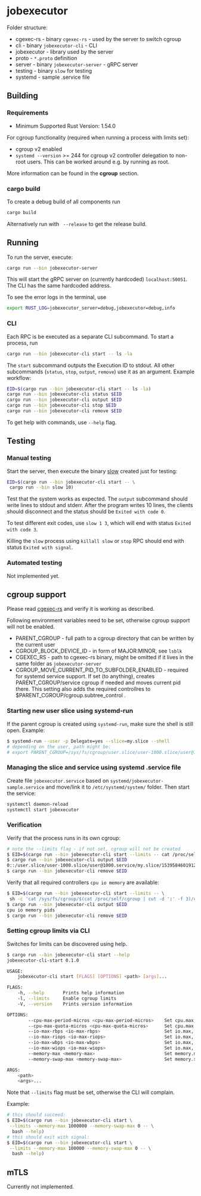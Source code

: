 # jobexecutor

Folder structure:
* cgexec-rs - binary `cgexec-rs` - used by the server to switch cgroup
* cli - binary `jobexecutor-cli` - CLI
* jobexecutor - library used by the server
* proto - `*.proto` definition
* server - binary `jobexecutor-server` - gRPC server
* testing - binary `slow` for testing
* systemd - sample .service file

## Building
### Requirements
* Minimum Supported Rust Version: 1.54.0

For cgroup functionality (required when running a process with limits set):
* cgroup v2 enabled
* `systemd --version` >= 244 for cgroup v2 controller delegation to non-root users. This can be worked around e.g. by running as root.

More information can be found in the **cgroup** section.

### cargo build
To create a debug build of all components run
```sh
cargo build
```

Alternatively run with ` --release` to get the release build.

## Running
To run the server, execute:
```sh
cargo run --bin jobexecutor-server
```
This will start the gRPC server on (currently hardcoded)
`localhost:50051`. The CLI has the same hardcoded address.

To see the error logs in the terminal, use
```sh
export RUST_LOG=jobexecutor_server=debug,jobexecutor=debug,info
 ```

### CLI
Each RPC is be executed as a separate CLI subcommand. To start
a process, run
```sh
cargo run --bin jobexecutor-cli start -- ls -la
```
The `start` subcommand outputs the Execution ID to stdout.
All other subcommands (`status`, `stop`, `output`, `remove`) use it as an argument.
Example workflow:
```sh
EID=$(cargo run --bin jobexecutor-cli start -- ls -la)
cargo run --bin jobexecutor-cli status $EID
cargo run --bin jobexecutor-cli output $EID
cargo run --bin jobexecutor-cli stop $EID
cargo run --bin jobexecutor-cli remove $EID
```
To get help with commands, use `--help` flag.

## Testing
### Manual testing
Start the server, then execute the binary
[slow](testing/src/slow.rs) created just for testing:
```sh
EID=$(cargo run --bin jobexecutor-cli start -- \
 cargo run --bin slow 10)
```
Test that the system works as expected. The `output` subcommand
should write lines to stdout and stderr. After the program
writes 10 lines, the clients should disconnect and the status
should be `Exited with code 0`.

To test different exit codes,
use `slow 1 3`, which will end with status `Exited with code 3`.

Killing the `slow` process using `killall slow` or `stop` RPC should end with status `Exited with signal`.

### Automated testing
Not implemented yet.

## cgroup support
Please read [cgexec-rs](cgexec-rs/README.md) and verify it is working as described.

Following environment variables need to be set, otherwise cgroup support will not be enabled.
* PARENT_CGROUP - full path to a cgroup directory that can be written by the current user
* CGROUP_BLOCK_DEVICE_ID - in form of MAJOR:MINOR, see `lsblk`
* CGEXEC_RS - path to cgexec-rs binary, might be omitted if it lives in the same folder as `jobexecutor-server`
* CGROUP_MOVE_CURRENT_PID_TO_SUBFOLDER_ENABLED - required for systemd service support. If set (to anything), creates PARENT_CGROUP/service cgroup if needed and moves current pid there. This setting also adds the required controllres to $PARENT_CGROUP/cgroup.subtree_control .

### Starting new user slice using systemd-run

If the parent cgroup is created using `systemd-run`, make sure the shell is still open. Example:
```sh
$ systemd-run --user -p Delegate=yes --slice=my.slice --shell
# depending on the user, path might be:
# export PARENT_CGROUP=/sys/fs/cgroup/user.slice/user-1000.slice/user@1000.service/my.slice
```

### Managing the slice and service using systemd .service file
Create file `jobexecutor.service` based on `systemd/jobexecutor-sample.service` and
move/link it to `/etc/systemd/system/` folder. Then start the service:
```sh
systemctl daemon-reload
systemctl start jobexecutor
```

### Verification
Verify that the process runs in its own cgroup:
```sh
# note the --limits flag - if not set, cgroup will not be created
$ EID=$(cargo run --bin jobexecutor-cli start --limits -- cat /proc/self/cgroup)
$ cargo run --bin jobexecutor-cli output $EID
0::/user.slice/user-1000.slice/user@1000.service/my.slice/15395846019127741322
$ cargo run --bin jobexecutor-cli remove $EID
```

Verify that all required controllers `cpu io memory` are available:
```sh
$ EID=$(cargo run --bin jobexecutor-cli start --limits -- \
 sh -c 'cat /sys/fs/cgroup/$(cat /proc/self/cgroup | cut -d ':' -f 3)/cgroup.controllers')
$ cargo run --bin jobexecutor-cli output $EID
cpu io memory pids
$ cargo run --bin jobexecutor-cli remove $EID
```

### Setting cgroup limits via CLI
Switches for limits can be discovered using help.
```sh
$ cargo run --bin jobexecutor-cli start --help
jobexecutor-cli-start 0.1.0

USAGE:
    jobexecutor-cli start [FLAGS] [OPTIONS] <path> [args]...

FLAGS:
    -h, --help       Prints help information
    -l, --limits     Enable cgroup limits
    -V, --version    Prints version information

OPTIONS:
        --cpu-max-period-micros <cpu-max-period-micros>    Set cpu.max, period part, both parts must be set together
        --cpu-max-quota-micros <cpu-max-quota-micros>      Set cpu.max, quota part, both parts must be set together
        --io-max-rbps <io-max-rbps>                        Set io.max, rbps value
        --io-max-riops <io-max-riops>                      Set io.max, riops value
        --io-max-wbps <io-max-wbps>                        Set io.max, wbps value
        --io-max-wiops <io-max-wiops>                      Set io.max, wiops value
        --memory-max <memory-max>                          Set memory.max in bytes
        --memory-swap-max <memory-swap-max>                Set memory.swap.max in bytes

ARGS:
    <path>
    <args>...
```
Note that `--limits` flag must be set, otherwise the CLI will complain.

Example:
```sh
# this should succeed:
$ EID=$(cargo run --bin jobexecutor-cli start \
 --limits --memory-max 1000000 --memory-swap-max 0 -- \
  bash --help)
# this should exit with signal:
$ EID=$(cargo run --bin jobexecutor-cli start \
 --limits --memory-max 100000 --memory-swap-max 0 -- \
  bash --help)
```

## mTLS
Currently not implemented.
